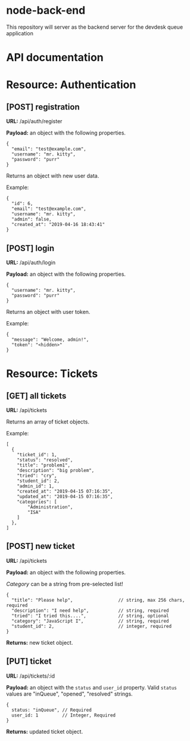 # node-back-end
This repository will server as the backend server for the devdesk queue application

# API documentation

# Resource: Authentication

## [POST] registration

**URL:** /api/auth/register

**Payload:** an object with the following properties.

```
{
  "email": "test@example.com",
  "username": "mr. kitty",
  "password": "purr"
}
```

Returns an object with new user data.

Example:

```
{
  "id": 6,
  "email": "test@example.com",
  "username": "mr. kitty",
  "admin": false,
  "created_at": "2019-04-16 18:43:41"
}
```

## [POST] login

**URL:** /api/auth/login

**Payload:** an object with the following properties.

```
{
  "username": "mr. kitty",
  "password": "purr"
}
```

Returns an object with user token.

Example:

```
{
  "message": "Welcome, admin!",
  "token": "<hidden>"
}
```

# Resource: Tickets

## [GET] all tickets

**URL:** /api/tickets

Returns an array of ticket objects.

Example:

```
[
  {
    "ticket_id": 1,
    "status": "resolved",
    "title": "problem1",
    "description": "big problem",
    "tried": "cry",
    "student_id": 2,
    "admin_id": 1,
    "created_at": "2019-04-15 07:16:35",
    "updated_at": "2019-04-15 07:16:35",
    "categories": [
        "Administration",
        "ISA"
    ]
  },
]
```

## [POST] new ticket

**URL:** /api/tickets

**Payload:** an object with the following properties.

*Category* can be a string from pre-selected list!

```
{
  "title": "Please help",                 // string, max 256 chars, required
  "description": "I need help",           // string, required
  "tried": "I tried this....",            // string, optional
  "category": "JavaScript I",             // string, required
  "student_id": 2,                        // integer, required
}
```

**Returns:** new ticket object.

## [PUT] ticket

**URL:** /api/tickets/:id

**Payload:** an object with the `status` and `user_id` property.
Valid `status` values are "inQueue", "opened", "resolved" strings.

```
{
  status: "inQueue", // Required
  user_id: 1         // Integer, Required
}
```

**Returns:** updated ticket object.
